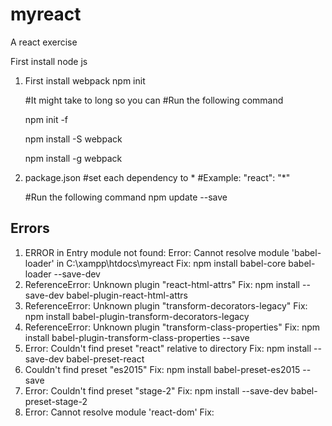# myreact
A react exercise

First install node js

1. First install webpack
   npm init
   
   #It might take to long so you can
   #Run the following command

   npm init -f
   
   npm install -S webpack
   
   npm install -g webpack
   
2. package.json 
   #set each dependency to *
   #Example: "react": "*"
   
   #Run the following command
   npm update --save

Errors
------
1. ERROR in Entry module not found: Error: Cannot resolve module 'babel-loader' in C:\xampp\htdocs\myreact
   Fix: npm install babel-core babel-loader --save-dev
2. ReferenceError: Unknown plugin "react-html-attrs"
   Fix: npm install --save-dev babel-plugin-react-html-attrs
3. ReferenceError: Unknown plugin "transform-decorators-legacy"
   Fix: npm install babel-plugin-transform-decorators-legacy
4. ReferenceError: Unknown plugin "transform-class-properties"
   Fix: npm install babel-plugin-transform-class-properties --save
5. Error: Couldn't find preset "react" relative to directory
   Fix: npm install --save-dev babel-preset-react
6. Couldn't find preset "es2015"
   Fix: npm install babel-preset-es2015 --save
7. Error: Couldn't find preset "stage-2"
   Fix: npm install --save-dev babel-preset-stage-2
8. Error:  Cannot resolve module 'react-dom'
   Fix: